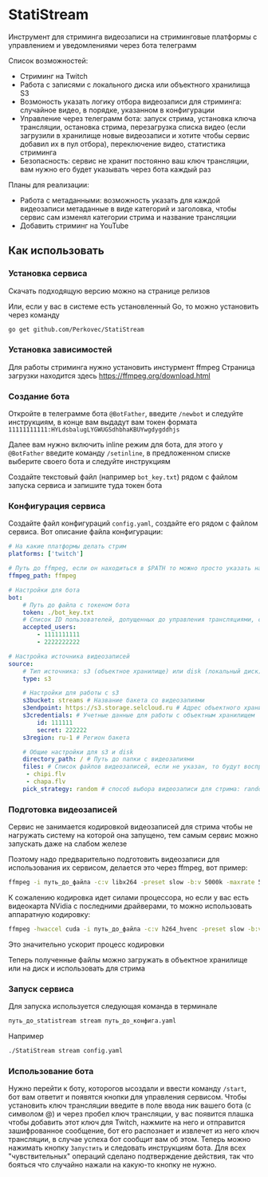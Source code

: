 # StatiStream

Инструмент для стриминга видеозаписи на стриминговые платформы с управлением и уведомлениями через бота телеграмм

Список возможностей:
- Стриминг на Twitch
- Работа с записями с локального диска или объектного хранилища S3
- Возмоность указать логику отбора видеозаписи для стриминга: случайное видео, в порядке, указанном в конфигурации
- Управление через телеграмм бота: запуск стрима, установка ключа трансляции, остановка стрима, перезагрузка списка видео (если загрузили в хранилище новые видеозаписи и хотите чтобы сервис добавил их в пул отбора), переключение видео, статистика стриминга
- Безопасность: сервис не хранит постоянно ваш ключ трансляции, вам нужно его будет указывать через бота каждый раз

Планы для реализации:
- Работа с метаданными: возможность указать для каждой видеозаписи метаданные в виде категорий и заголовка, чтобы сервис сам изменял категории стрима и название трансляции
- Добавить стриминг на YouTube

## Как использовать

### Установка сервиса

Скачать подходящую версию можно на странице релизов

Или, если у вас в системе есть установленный Go, то можно установить через команду
```bash
go get github.com/Perkovec/StatiStream
```

### Установка зависимостей

Для работы стриминга нужно установить инстурмент ffmpeg
Страница загрузки находится здесь https://ffmpeg.org/download.html

### Создание бота

Откройте в телеграмме бота `@BotFather`, введите `/newbot` и следуйте инструкциям, в конце вам выдадут вам токен формата `11111111111:HYLdsbalugLYGWUGSdhbhaKBUYwgdygddhjs`

Далее вам нужно включить inline режим для бота, для этого у `@BotFather` введите команду `/setinline`, в предложенном списке выберите своего бота и следуйте инструкциям

Создайте текстовый файл (например `bot_key.txt`) рядом с файлом запуска сервиса и запишите туда токен бота

### Конфигурация сервиса

Создайте файл конфигураций `config.yaml`, создайте его рядом с файлом сервиса. Вот описание файла конфигурации:
```yaml
# На какие платформы делать стрим
platforms: ['twitch']

# Путь до ffmpeg, если он находиться в $PATH то можно просто указать название команды для его вызова
ffmpeg_path: ffmpeg

# Настройки для бота
bot:
    # Путь до файла с токеном бота
    token: ./bot_key.txt
    # Список ID пользователей, допущенных до управления трансляциями, свой ID можно узнать у бота @userinfobot
    accepted_users:
        - 1111111111
        - 2222222222

# Настройка источника видеозаписей
source:
    # Тип источника: s3 (объектное хранилище) или disk (локальный диск)
    type: s3

    # Настройки для работы с s3
    s3bucket: streams # Название бакета со видеозапиями
    s3endpoint: https://s3.storage.selcloud.ru # Адрес объектного хранилища
    s3credentials: # Учетные данные для работы с объектным хранилищем
        id: 111111
        secret: 222222
    s3region: ru-1 # Регион бакета

    # Общие настройки для s3 и disk
    directory_path: / # Путь до папки с видеозапиями
    files: # Список файлов видеозаписей, если не указан, то будут воспроизводится все видеозаписи из directory_path
     - chipi.flv
     - chapa.flv
    pick_strategy: random # способ выбора видеозаписи для стрима: random - случайный выбор, seq - в том порядке что указано в files или по дате создания
```

### Подготовка видеозаписей

Сервис не занимается кодировкой видеозаписей для стрима чтобы не нагружать систему на которой она запущено, тем самым сервис можно запускать даже на слабом железе

Поэтому надо предварительно подготовить видеозаписи для использования их сервисом, делается это через ffmpeg, вот пример:
```bash
ffmpeg -i путь_до_файла -c:v libx264 -preset slow -b:v 5000k -maxrate 5000k -bufsize 6000k -vf "format=yuv420p" -g 50 -c:a aac -b:a 128k -ac 2 -ar 44100 выходной_файл.flv
```
К сожалению кодировка идет силами процессора, но если у вас есть видеокарта NVidia с последними драйверами, то можно использовать аппаратную кодировку:
```bash
ffmpeg -hwaccel cuda -i путь_до_файла -c:v h264_hvenc -preset slow -b:v 5000k -maxrate 5000k -bufsize 6000k -vf format=yuv420p -g 50 -c:a aac -b:a 128k -ac 2 -ar 44100 выходной_файл.flv
```
Это значительно ускорит процесс кодировки

Теперь полученные файлы можно загружать в объектное хранилище или на диск и использовать для стрима

### Запуск сервиса

Для запуска используется следующая команда в терминале
```bash
путь_до_statistream stream путь_до_конфига.yaml
```

Например
```bash
./StatiStream stream config.yaml
```

### Использование бота

Нужно перейти к боту, которогов ысоздали и ввести команду `/start`, бот вам ответит и появятся кнопки для управления сервисом. Чтобы установить ключ трансляции введите в поле ввода ник вашего бота (с символом @) и через пробел ключ трансляции, у вас появится плашка чтобы добавить этот ключ для Twitch, нажмите на него и отправится зашифрованное сообщение, бот его распознает и извлечет из него ключ трансляции, в случае успеха бот сообщит вам об этом. Теперь можно нажимать кнопку `Запустить` и следовать инструкциям бота. Для всех "чувствительных" операций сделано подтверждение действия, так что бояться что случайно нажали на какую-то кнопку не нужно.